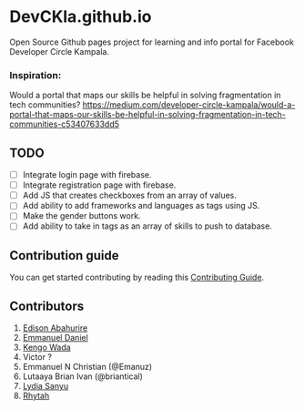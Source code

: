 # DevCKla.github.io
Open Source Github pages project for learning and info portal for Facebook Developer Circle Kampala.

### Inspiration: 
Would a portal that maps our skills be helpful in solving fragmentation in tech communities? 
https://medium.com/developer-circle-kampala/would-a-portal-that-maps-our-skills-be-helpful-in-solving-fragmentation-in-tech-communities-c53407633dd5

## TODO
- [ ] Integrate login page with firebase.
- [ ] Integrate registration page with firebase.
- [ ] Add JS that creates checkboxes from an array of values.
- [ ] Add ability to add frameworks and languages as tags using JS.
- [ ] Make the gender buttons work.
- [ ] Add ability to take in tags as an array of skills to push to database.

## Contribution guide
You can get started contributing by reading this [Contributing Guide](https://github.com/devckla/devckla.github.io/blob/master/CONTRIBUTING.md).

## Contributors

1. [Edison Abahurire](https://github.com/SimiCode)
2. [Emmanuel Daniel](https://github.com/Emmanuel-Melon)
3. [Kengo Wada](https://github.com/KengoWada)
4. Victor ?
5. Emmanuel N Christian (@Emanuz)
6. Lutaaya Brian Ivan (@briantical)
7. [Lydia Sanyu](https://github.com/NLSanyu)
8. [Rhytah](https://github.com/Rhytah)
